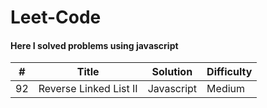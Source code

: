 # Leet-Code
#### Here I solved problems using javascript


|   #   | Title                                 | Solution    | Difficulty |
| ----  | ------------------------------------- | --------    | ---------- |
| 92    | Reverse Linked List II                | Javascript  | Medium     |

